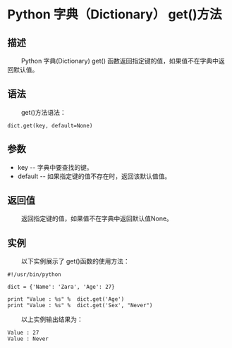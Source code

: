 # Python 字典（Dictionary） get()方法
## 描述
&#160;&#160;&#160;&#160;&#160;&#160;&#160;&#160;Python 字典(Dictionary) get() 函数返回指定键的值，如果值不在字典中返回默认值。

## 语法
&#160;&#160;&#160;&#160;&#160;&#160;&#160;&#160;get()方法语法：

```
dict.get(key, default=None)
```

## 参数
- key -- 字典中要查找的键。
- default -- 如果指定键的值不存在时，返回该默认值值。

## 返回值
&#160;&#160;&#160;&#160;&#160;&#160;&#160;&#160;返回指定键的值，如果值不在字典中返回默认值None。

## 实例
&#160;&#160;&#160;&#160;&#160;&#160;&#160;&#160;以下实例展示了 get()函数的使用方法：

```
#!/usr/bin/python

dict = {'Name': 'Zara', 'Age': 27}

print "Value : %s" %  dict.get('Age')
print "Value : %s" %  dict.get('Sex', "Never")
```

&#160;&#160;&#160;&#160;&#160;&#160;&#160;&#160;以上实例输出结果为：

```
Value : 27
Value : Never
```
